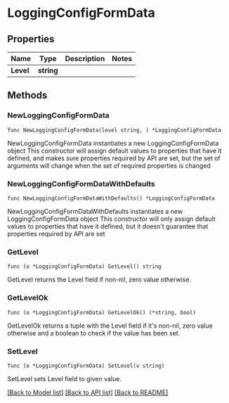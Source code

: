 # LoggingConfigFormData

## Properties

Name | Type | Description | Notes
------------ | ------------- | ------------- | -------------
**Level** | **string** |  | 

## Methods

### NewLoggingConfigFormData

`func NewLoggingConfigFormData(level string, ) *LoggingConfigFormData`

NewLoggingConfigFormData instantiates a new LoggingConfigFormData object
This constructor will assign default values to properties that have it defined,
and makes sure properties required by API are set, but the set of arguments
will change when the set of required properties is changed

### NewLoggingConfigFormDataWithDefaults

`func NewLoggingConfigFormDataWithDefaults() *LoggingConfigFormData`

NewLoggingConfigFormDataWithDefaults instantiates a new LoggingConfigFormData object
This constructor will only assign default values to properties that have it defined,
but it doesn't guarantee that properties required by API are set

### GetLevel

`func (o *LoggingConfigFormData) GetLevel() string`

GetLevel returns the Level field if non-nil, zero value otherwise.

### GetLevelOk

`func (o *LoggingConfigFormData) GetLevelOk() (*string, bool)`

GetLevelOk returns a tuple with the Level field if it's non-nil, zero value otherwise
and a boolean to check if the value has been set.

### SetLevel

`func (o *LoggingConfigFormData) SetLevel(v string)`

SetLevel sets Level field to given value.



[[Back to Model list]](../README.md#documentation-for-models) [[Back to API list]](../README.md#documentation-for-api-endpoints) [[Back to README]](../README.md)


